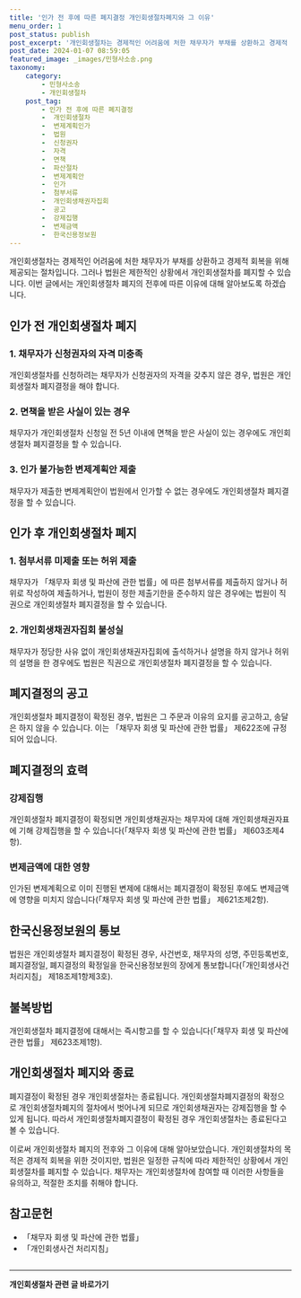 ```yaml
---
title: '인가 전 후에 따른 폐지결정 개인회생절차폐지와 그 이유'
menu_order: 1
post_status: publish
post_excerpt: '개인회생절차는 경제적인 어려움에 처한 채무자가 부채를 상환하고 경제적 회복을 위해 제공되는 절차입니다. 그러나 법원은 제한적인 상황에서 개인회생절차를 폐지할 수 있습니다. 이번 글에서는 개인회생절차 폐지의 전후에 따른 이유에 대해 알아보도록 하겠습니다.'
post_date: 2024-01-07 08:59:05
featured_image: _images/민형사소송.png
taxonomy:
    category:
        - 민형사소송
        - 개인회생절차
    post_tag:
        - 인가 전 후에 따른 폐지결정
        -  개인회생절차
        -  변제계획인가
        -  법원
        -  신청권자
        -  자격
        -  면책
        -  파산절차
        -  변제계획안
        -  인가
        -  첨부서류
        -  개인회생채권자집회
        -  공고
        -  강제집행
        -  변제금액
        -  한국신용정보원
---
```



개인회생절차는 경제적인 어려움에 처한 채무자가 부채를 상환하고 경제적 회복을 위해 제공되는 절차입니다. 그러나 법원은 제한적인 상황에서 개인회생절차를 폐지할 수 있습니다. 이번 글에서는 개인회생절차 폐지의 전후에 따른 이유에 대해 알아보도록 하겠습니다.

## 인가 전 개인회생절차 폐지

### 1. 채무자가 신청권자의 자격 미충족
개인회생절차를 신청하려는 채무자가 신청권자의 자격을 갖추지 않은 경우, 법원은 개인회생절차 폐지결정을 해야 합니다.

### 2. 면책을 받은 사실이 있는 경우
채무자가 개인회생절차 신청일 전 5년 이내에 면책을 받은 사실이 있는 경우에도 개인회생절차 폐지결정을 할 수 있습니다.

### 3. 인가 불가능한 변제계획안 제출
채무자가 제출한 변제계획안이 법원에서 인가할 수 없는 경우에도 개인회생절차 폐지결정을 할 수 있습니다.

## 인가 후 개인회생절차 폐지

### 1. 첨부서류 미제출 또는 허위 제출
채무자가 「채무자 회생 및 파산에 관한 법률」에 따른 첨부서류를 제출하지 않거나 허위로 작성하여 제출하거나, 법원이 정한 제출기한을 준수하지 않은 경우에는 법원이 직권으로 개인회생절차 폐지결정을 할 수 있습니다.

### 2. 개인회생채권자집회 불성실
채무자가 정당한 사유 없이 개인회생채권자집회에 출석하거나 설명을 하지 않거나 허위의 설명을 한 경우에도 법원은 직권으로 개인회생절차 폐지결정을 할 수 있습니다.

## 폐지결정의 공고

개인회생절차 폐지결정이 확정된 경우, 법원은 그 주문과 이유의 요지를 공고하고, 송달은 하지 않을 수 있습니다. 이는 「채무자 회생 및 파산에 관한 법률」 제622조에 규정되어 있습니다.

## 폐지결정의 효력

### 강제집행
개인회생절차 폐지결정이 확정되면 개인회생채권자는 채무자에 대해 개인회생채권자표에 기해 강제집행을 할 수 있습니다(「채무자 회생 및 파산에 관한 법률」 제603조제4항).

### 변제금액에 대한 영향
인가된 변제계획으로 이미 진행된 변제에 대해서는 폐지결정이 확정된 후에도 변제금액에 영향을 미치지 않습니다(「채무자 회생 및 파산에 관한 법률」 제621조제2항).

## 한국신용정보원의 통보

법원은 개인회생절차 폐지결정이 확정된 경우, 사건번호, 채무자의 성명, 주민등록번호, 폐지결정일, 폐지결정의 확정일을 한국신용정보원의 장에게 통보합니다(「개인회생사건 처리지침」 제18조제1항제3호).

## 불복방법

개인회생절차 폐지결정에 대해서는 즉시항고를 할 수 있습니다(「채무자 회생 및 파산에 관한 법률」 제623조제1항).

## 개인회생절차 폐지와 종료

폐지결정이 확정된 경우 개인회생절차는 종료됩니다. 개인회생절차폐지결정의 확정으로 개인회생절차폐지의 절차에서 벗어나게 되므로 개인회생채권자는 강제집행을 할 수 있게 됩니다. 따라서 개인회생절차폐지결정이 확정된 경우 개인회생절차는 종료된다고 볼 수 있습니다.

이로써 개인회생절차 폐지의 전후와 그 이유에 대해 알아보았습니다. 개인회생절차의 목적은 경제적 회복을 위한 것이지만, 법원은 일정한 규칙에 따라 제한적인 상황에서 개인회생절차를 폐지할 수 있습니다. 채무자는 개인회생절차에 참여할 때 이러한 사항들을 유의하고, 적절한 조치를 취해야 합니다.

## 참고문헌

- 「채무자 회생 및 파산에 관한 법률」
- 「개인회생사건 처리지침」

##
<!-- wp:separator -->
<hr class="wp-block-separator has-alpha-channel-opacity"/>
<!-- /wp:separator -->

<!-- wp:group {"backgroundColor":"base","layout":{"type":"constrained"}} -->
<div class="wp-block-group has-base-background-color has-background"><!-- wp:paragraph {"align":"center","fontSize":"medium"} -->
<p class="has-text-align-center has-large-font-size"><strong>개인회생절차 관련 글 바로가기</strong></p>
<!-- /wp:paragraph -->


<!-- wp:latest-posts
{"categories":[{"id":14834,"count":19,"description":"","link":"https://uknowlaw.com/category/%ea%b0%9c%ec%9d%b8%ed%9a%8c%ec%83%9d%ec%a0%88%ec%b0%a8/","name":"개인회생절차","slug":"개인회생절차","taxonomy":"category","parent":0,"meta":[],"_links":{"self":[{"href":"https://uknowlaw.com/wp-json/wp/v2/categories/14834"}],"collection":[{"href":"https://uknowlaw.com/wp-json/wp/v2/categories"}],"about":[{"href":"https://uknowlaw.com/wp-json/wp/v2/taxonomies/category"}],"wp:post_type":[{"href":"https://uknowlaw.com/wp-json/wp/v2/posts?categories=14834"}],"curies":[{"name":"wp","href":"https://api.w.org/{rel}","templated":true}]}}],"postsToShow":100,"excerptLength":28,"postLayout":"grid","columns":2,"featuredImageAlign":"left","featuredImageSizeSlug":"large","fontSize":"small"} /--></div>
<!-- /wp:group -->